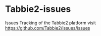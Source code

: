 # Tabbie2-issues
Issues Tracking of the Tabbie2 platform visit https://github.com/Tabbie2/issues/issues
